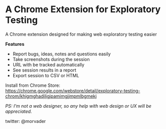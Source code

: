 # A Chrome Extension for Exploratory Testing

A Chrome extension designed for making web exploratory testing easier

**Features**

 - Report bugs, ideas, notes and questions easily
 - Take screenshots during the session
 - URL with be tracked automatically
 - See session results in a report
 - Export session to CSV or HTML


Install from Chrome Store: https://chrome.google.com/webstore/detail/exploratory-testing-chrom/khigmghadjljgjpamimgjjmpmlbgmekj

_PS: I'm not a web designer, so any help with web design or UX will be appreciated._

twitter: @morvader
